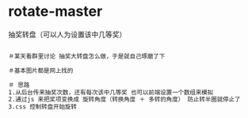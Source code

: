 # rotate-master
抽奖转盘（可以人为设置该中几等奖）

``` bash

＃某天看群里讨论 抽奖大转盘怎么做，于是就自己琢磨了下

＃基本图片都是网上找的

＃ 思路 
1.从后台传来抽奖次数，还有每次该中几等奖 也可以前端设置一个数组来模拟
2.通过js 来把奖项变换成 旋转角度（转换角度 ＋ 多转的角度） 防止转半圈就停止了
3.css 控制转盘开始旋转



